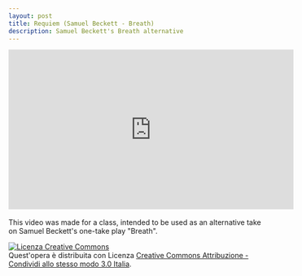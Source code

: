 ```yaml
---
layout: post
title: Requiem (Samuel Beckett - Breath)
description: Samuel Beckett's Breath alternative
---
```

<div class="media-container">
  <iframe src="https://www.youtube-nocookie.com/embed/iMX8N4mUE4M" allow="accelerometer; autoplay; encrypted-media; gyroscope; picture-in-picture" allowfullscreen="" style="margin-left: auto;margin-right: auto;" width="560" height="315" frameborder="0"></iframe>
</div>

<br>
This video was made for a class, intended to be used as an alternative take on Samuel Beckett's one-take play "Breath".

<br>

<a rel="license" href="http://creativecommons.org/licenses/by-sa/3.0/it/"><img alt="Licenza Creative Commons" style="border-width:0" src="https://i.creativecommons.org/l/by-sa/3.0/it/88x31.png" /></a><br />Quest'opera è distribuita con Licenza <a rel="license" href="http://creativecommons.org/licenses/by-sa/3.0/it/">Creative Commons Attribuzione - Condividi allo stesso modo 3.0 Italia</a>.
